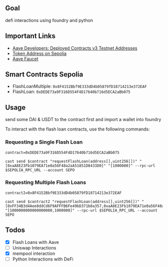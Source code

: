 <!-- https://docs.aave.com/developers/deployed-contracts/v3-testnet-addresses
https://sepolia.etherscan.io/token/0xff34b3d4aee8ddcd6f9afffb6fe49bd371b8a357
https://gho.aave.com/faucet/

multiple: 0x8F4152Bbf9E333dD4b05879fD18714213e372EAF
simple: 0xDEDE73a9F316D554F4D17640b716d5ECA2aBb075

cast send $contract2 "requestFlashLoan(address[],uint256[])" "[0xaA8E23Fb1079EA71e0a56F48a2aA51851D8433D0]" "[1000000]" --rpc-url $SEPOLIA_RPC_URL --account SEPO

cast send $contract2 "requestFlashLoan(address[],uint256[])" "[0xFF34B3d4Aee8ddCd6F9AFFFB6Fe49bD371b8a357,0xaA8E23Fb1079EA71e0a56F48a2aA51851D8433D0]" "[1000000000000000000,1000000]" --rpc-url $SEPOLIA_RPC_URL --account SEPO -->

## Goal

defi interactions using foundry and python

## Important Links

- [Aave Developers: Deployed Contracts v3 Testnet Addresses](https://docs.aave.com/developers/deployed-contracts/v3-testnet-addresses)
- [Token Address on Sepolia](https://sepolia.etherscan.io/token/0xff34b3d4aee8ddcd6f9afffb6fe49bd371b8a357)
- [Aave Faucet](https://gho.aave.com/faucet/)

## Smart Contracts Sepolia

- FlashLoanMultiple: `0x8F4152Bbf9E333dD4b05879fD18714213e372EAF`
- FlashLoan: `0xDEDE73a9F316D554F4D17640b716d5ECA2aBb075`

## Usage

send some DAI & USDT to the contract first
and import a wallet into foundry

To interact with the flash loan contracts, use the following commands:

### Requesting a Single Flash Loan

```
contract=0xDEDE73a9F316D554F4D17640b716d5ECA2aBb075
```

```shell
cast send $contract "requestFlashLoan(address[],uint256[])" "[0xaA8E23Fb1079EA71e0a56F48a2aA51851D8433D0]" "[1000000]" --rpc-url $SEPOLIA_RPC_URL --account SEPO
```

### Requesting Multiple Flash Loans

```
contract2=0x8F4152Bbf9E333dD4b05879fD18714213e372EAF
```

```shell
cast send $contract2 "requestFlashLoan(address[],uint256[])" "[0xFF34B3d4Aee8ddCd6F9AFFFB6Fe49bD371b8a357,0xaA8E23Fb1079EA71e0a56F48a2aA51851D8433D0]" "[1000000000000000000,1000000]" --rpc-url $SEPOLIA_RPC_URL --account SEPO
```

## Todos

- [x] Flash Loans with Aave
- [ ] Uniswap Interactions
- [x] mempool interaction
- [ ] Python Interactions with DeFi
